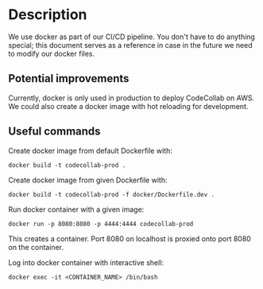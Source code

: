 # Description

We use docker as part of our CI/CD pipeline. You don't have to do anything special; this document serves as a reference in case in the future we need to modify our docker files.

## Potential improvements

Currently, docker is only used in production to deploy CodeCollab on AWS. We could also create a docker image with hot reloading for development.

## Useful commands

Create docker image from default Dockerfile with:

```
docker build -t codecollab-prod .
```

Create docker image from given Dockerfile with:

```
docker build -t codecollab-prod -f docker/Dockerfile.dev .
```

Run docker container with a given image:

```
docker run -p 8080:8080 -p 4444:4444 codecollab-prod
```

This creates a container. Port 8080 on localhost is proxied onto port 8080 on the container.

Log into docker container with interactive shell:

```
docker exec -it <CONTAINER_NAME> /bin/bash
```
